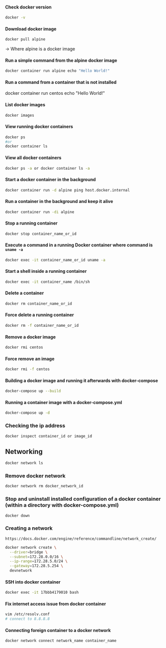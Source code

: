 #### Check docker version

```bash
docker -v
```


#### Download docker image
```bash
docker pull alpine
```
-> Where alpine is a docker image


#### Run a simple command from the alpine docker image
```bash
docker container run alpine echo "Hello World!"
```

#### Run a command from a container that is not installed
docker container run centos echo "Hello World!"



#### List docker images
```bash
docker images
```

#### View running docker containers
```bash
docker ps
#or
docker container ls
```

#### View all docker containers
```bash
docker ps -a or docker container ls -a
```

#### Start a docker container in the background
```bash
docker container run -d alpine ping host.docker.internal
```


#### Run a container in the background and keep it alive
```bash	
docker container run -di alpine
```

#### Stop a running container
```bash
docker stop container_name_or_id
```

#### Execute a command in a running Docker container where command is `uname -a`
```bash
docker exec -it container_name_or_id uname -a
```


#### Start a shell inside a running container	
```bash
docker exec -it container_name /bin/sh
```

#### Delete a container
```bash
docker rm container_name_or_id
```

#### Force delete a running container 
```bash
docker rm -f container_name_or_id
```

#### Remove a docker image
```bash
docker rmi centos
```

#### Force remove an image
```bash
docker rmi -f centos
```


#### Building a docker image and running it afterwards with docker-compose
```bash
docker-compose up --build
```

#### Running a container image with a docker-compose.yml
```bash
docker-compose up -d
```


### Checking the ip address 
```bash
docker inspect container_id or image_id
```



## Networking
```bash
docker network ls
```

### Remove docker network
```bash
docker network rm docker_network_id
```


### Stop and uninstall installed configuration of a docker container (within a directory with docker-compose.yml)
```bash
docker down
```

### Creating a network

`https://docs.docker.com/engine/reference/commandline/network_create/`

```bash
docker network create \
  --driver=bridge \
  --subnet=172.28.0.0/16 \
  --ip-range=172.28.5.0/24 \
  --gateway=172.28.5.254 \
  devnetwork
```

#### SSH into docker container

```bash
docker exec -it 17bbb4179010 bash
```

#### Fix internet access issue from docker container

```bash
vim /etc/resolv.conf 
# connect to 8.8.8.8 
```

#### Connecting foreign container to a docker network

```bash
docker network connect network_name container_name 
```
